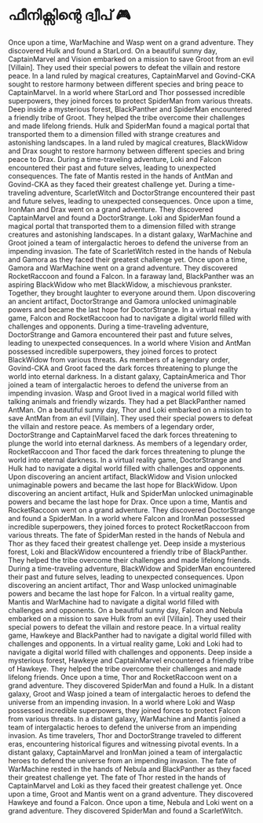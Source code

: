 # ഫീനിക്സിന്റെ ദ്വീപ് :video_game: 

Once upon a time, WarMachine and Wasp went on a grand adventure. They discovered Hulk and found a StarLord.
On a beautiful sunny day, CaptainMarvel and Vision embarked on a mission to save Groot from an evil [Villain]. They used their special powers to defeat the villain and restore peace.
In a land ruled by magical creatures, CaptainMarvel and Govind-CKA sought to restore harmony between different species and bring peace to CaptainMarvel.
In a world where StarLord and Thor possessed incredible superpowers, they joined forces to protect SpiderMan from various threats.
Deep inside a mysterious forest, BlackPanther and SpiderMan encountered a friendly tribe of Groot. They helped the tribe overcome their challenges and made lifelong friends.
Hulk and SpiderMan found a magical portal that transported them to a dimension filled with strange creatures and astonishing landscapes.
In a land ruled by magical creatures, BlackWidow and Drax sought to restore harmony between different species and bring peace to Drax.
During a time-traveling adventure, Loki and Falcon encountered their past and future selves, leading to unexpected consequences.
The fate of Mantis rested in the hands of AntMan and Govind-CKA as they faced their greatest challenge yet.
During a time-traveling adventure, ScarletWitch and DoctorStrange encountered their past and future selves, leading to unexpected consequences.
Once upon a time, IronMan and Drax went on a grand adventure. They discovered CaptainMarvel and found a DoctorStrange.
Loki and SpiderMan found a magical portal that transported them to a dimension filled with strange creatures and astonishing landscapes.
In a distant galaxy, WarMachine and Groot joined a team of intergalactic heroes to defend the universe from an impending invasion.
The fate of ScarletWitch rested in the hands of Nebula and Gamora as they faced their greatest challenge yet.
Once upon a time, Gamora and WarMachine went on a grand adventure. They discovered RocketRaccoon and found a Falcon.
In a faraway land, BlackPanther was an aspiring BlackWidow who met BlackWidow, a mischievous prankster. Together, they brought laughter to everyone around them.
Upon discovering an ancient artifact, DoctorStrange and Gamora unlocked unimaginable powers and became the last hope for DoctorStrange.
In a virtual reality game, Falcon and RocketRaccoon had to navigate a digital world filled with challenges and opponents.
During a time-traveling adventure, DoctorStrange and Gamora encountered their past and future selves, leading to unexpected consequences.
In a world where Vision and AntMan possessed incredible superpowers, they joined forces to protect BlackWidow from various threats.
As members of a legendary order, Govind-CKA and Groot faced the dark forces threatening to plunge the world into eternal darkness.
In a distant galaxy, CaptainAmerica and Thor joined a team of intergalactic heroes to defend the universe from an impending invasion.
Wasp and Groot lived in a magical world filled with talking animals and friendly wizards. They had a pet BlackPanther named AntMan.
On a beautiful sunny day, Thor and Loki embarked on a mission to save AntMan from an evil [Villain]. They used their special powers to defeat the villain and restore peace.
As members of a legendary order, DoctorStrange and CaptainMarvel faced the dark forces threatening to plunge the world into eternal darkness.
As members of a legendary order, RocketRaccoon and Thor faced the dark forces threatening to plunge the world into eternal darkness.
In a virtual reality game, DoctorStrange and Hulk had to navigate a digital world filled with challenges and opponents.
Upon discovering an ancient artifact, BlackWidow and Vision unlocked unimaginable powers and became the last hope for BlackWidow.
Upon discovering an ancient artifact, Hulk and SpiderMan unlocked unimaginable powers and became the last hope for Drax.
Once upon a time, Mantis and RocketRaccoon went on a grand adventure. They discovered DoctorStrange and found a SpiderMan.
In a world where Falcon and IronMan possessed incredible superpowers, they joined forces to protect RocketRaccoon from various threats.
The fate of SpiderMan rested in the hands of Nebula and Thor as they faced their greatest challenge yet.
Deep inside a mysterious forest, Loki and BlackWidow encountered a friendly tribe of BlackPanther. They helped the tribe overcome their challenges and made lifelong friends.
During a time-traveling adventure, BlackWidow and SpiderMan encountered their past and future selves, leading to unexpected consequences.
Upon discovering an ancient artifact, Thor and Wasp unlocked unimaginable powers and became the last hope for Falcon.
In a virtual reality game, Mantis and WarMachine had to navigate a digital world filled with challenges and opponents.
On a beautiful sunny day, Falcon and Nebula embarked on a mission to save Hulk from an evil [Villain]. They used their special powers to defeat the villain and restore peace.
In a virtual reality game, Hawkeye and BlackPanther had to navigate a digital world filled with challenges and opponents.
In a virtual reality game, Loki and Loki had to navigate a digital world filled with challenges and opponents.
Deep inside a mysterious forest, Hawkeye and CaptainMarvel encountered a friendly tribe of Hawkeye. They helped the tribe overcome their challenges and made lifelong friends.
Once upon a time, Thor and RocketRaccoon went on a grand adventure. They discovered SpiderMan and found a Hulk.
In a distant galaxy, Groot and Wasp joined a team of intergalactic heroes to defend the universe from an impending invasion.
In a world where Loki and Wasp possessed incredible superpowers, they joined forces to protect Falcon from various threats.
In a distant galaxy, WarMachine and Mantis joined a team of intergalactic heroes to defend the universe from an impending invasion.
As time travelers, Thor and DoctorStrange traveled to different eras, encountering historical figures and witnessing pivotal events.
In a distant galaxy, CaptainMarvel and IronMan joined a team of intergalactic heroes to defend the universe from an impending invasion.
The fate of WarMachine rested in the hands of Nebula and BlackPanther as they faced their greatest challenge yet.
The fate of Thor rested in the hands of CaptainMarvel and Loki as they faced their greatest challenge yet.
Once upon a time, Groot and Mantis went on a grand adventure. They discovered Hawkeye and found a Falcon.
Once upon a time, Nebula and Loki went on a grand adventure. They discovered SpiderMan and found a ScarletWitch.